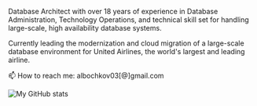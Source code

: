 Database Architect with over 18 years of experience in Database Administration, Technology Operations, and technical skill set for handling large-scale, high availability database systems. 

Currently leading the modernization and cloud migration of a large-scale database environment for United Airlines, the world's largest and leading airline.

📫 How to reach me: albochkov03[@]gmail.com

![My GitHub stats](https://github-readme-stats.vercel.app/api?username=alex-bochkov&show_icons=true&theme=dark)

<!--
 ![Top Langs](https://github-readme-stats.vercel.app/api/top-langs/?username=alex-bochkov&layout=compact&theme=dark)
-->

